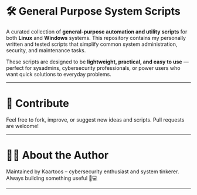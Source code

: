 # 🛠️ General Purpose System Scripts

A curated collection of **general-purpose automation and utility scripts** for both **Linux** and **Windows** systems. This repository contains my personally written and tested scripts that simplify common system administration, security, and maintenance tasks.

These scripts are designed to be **lightweight, practical, and easy to use** — perfect for sysadmins, cybersecurity professionals, or power users who want quick solutions to everyday problems.

---

# 🤝 Contribute

Feel free to fork, improve, or suggest new ideas and scripts. Pull requests are welcome!

---

# 🙋‍♂️ About the Author

Maintained by Kaartoos – cybersecurity enthusiast and system tinkerer. Always building something useful 🧠💻

---

